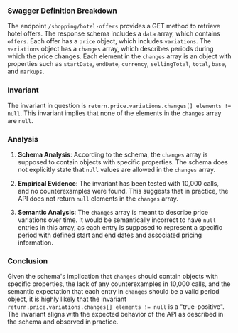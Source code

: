 ### Swagger Definition Breakdown

The endpoint `/shopping/hotel-offers` provides a GET method to retrieve hotel offers. The response schema includes a `data` array, which contains `offers`. Each offer has a `price` object, which includes `variations`. The `variations` object has a `changes` array, which describes periods during which the price changes. Each element in the `changes` array is an object with properties such as `startDate`, `endDate`, `currency`, `sellingTotal`, `total`, `base`, and `markups`.

### Invariant

The invariant in question is `return.price.variations.changes[] elements != null`. This invariant implies that none of the elements in the `changes` array are `null`.

### Analysis

1. **Schema Analysis**: According to the schema, the `changes` array is supposed to contain objects with specific properties. The schema does not explicitly state that `null` values are allowed in the `changes` array.

2. **Empirical Evidence**: The invariant has been tested with 10,000 calls, and no counterexamples were found. This suggests that in practice, the API does not return `null` elements in the `changes` array.

3. **Semantic Analysis**: The `changes` array is meant to describe price variations over time. It would be semantically incorrect to have `null` entries in this array, as each entry is supposed to represent a specific period with defined start and end dates and associated pricing information.

### Conclusion

Given the schema's implication that `changes` should contain objects with specific properties, the lack of any counterexamples in 10,000 calls, and the semantic expectation that each entry in `changes` should be a valid period object, it is highly likely that the invariant `return.price.variations.changes[] elements != null` is a "true-positive". The invariant aligns with the expected behavior of the API as described in the schema and observed in practice.
